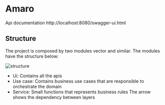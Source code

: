 # Amaro
Api documentation
http://localhost:8080/swagger-ui.html

## Structure ##
The project is composed by two modules vector and similar.
The modules have the structure below:

![structure](https://user-images.githubusercontent.com/9370679/65839080-4930d700-e2e0-11e9-86af-f1ce958d7cb9.png)

- Ui: Contains all the apis
- Use case: Contains business use cases that are responsible to orchestrate the domain
- Service: Small functions that represents business rules
The arrow shows the dependency between layers
